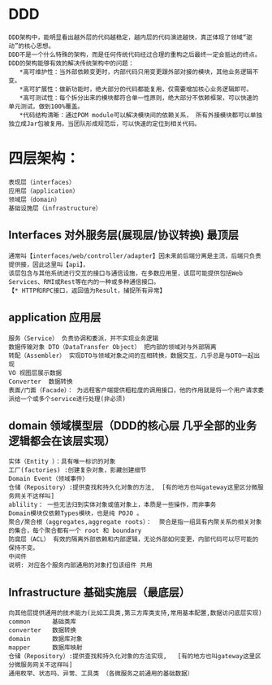 # DDD
    DDD架构中，能明显看出越外层的代码越稳定，越内层的代码演进越快，真正体现了领域“驱动”的核心思想。
    DDD不是一个什么特殊的架构，而是任何传统代码经过合理的重构之后最终一定会抵达的终点。DDD的架构能够有效的解决传统架构中的问题：
       *高可维护性：当外部依赖变更时，内部代码只用变更跟外部对接的模块，其他业务逻辑不变。
       *高可扩展性：做新功能时，绝大部分的代码都能复用，仅需要增加核心业务逻辑即可。
       *高可测试性：每个拆分出来的模块都符合单一性原则，绝大部分不依赖框架，可以快速的单元测试，做到100%覆盖。
       *代码结构清晰：通过POM module可以解决模块间的依赖关系， 所有外接模块都可以单独独立成Jar包被复用。当团队形成规范后，可以快速的定位到相关代码。

# 四层架构：
    表现层（interfaces）
    应用层（application）
    领域层（domain）
    基础设施层（infrastructure）

## Interfaces 对外服务层(展现层/协议转换) 最顶层
    通常叫【interfaces/web/controller/adapter】因未来前后端分离是主流，后端只负责提供接，因此这里叫【api】，
    该层包含与其他系统进行交互的接口与通信设施，在多数应用里，该层可能提供包括Web Services、RMI或Rest等在内的一种或多种通信接口。
    【* HTTP和RPC接口，返回值为Result，捕捉所有异常】

## application  应用层
    服务（Service） 负责协调和委派，并不实现业务逻辑
    数据传输对象 DTO（DataTransfer Object） 把内部的领域对与外部隔离
    转配（Assembler） 实现DTO与领域对象之间的互相转换，数据交互，几乎总是与DTO一起出现
    VO 视图层展示数据
    Converter  数据转换
    表面/门面（Facade）： 为远程客户端提供粗粒度的调用接口，他的作用就是将一个用户请求委派给一个或多个service进行处理(非必须)
## domain   领域模型层（DDD的核心层 几乎全部的业务逻辑都会在该层实现）
    实体（Entity ）：具有唯一标识的对象
    工厂(factories) :创建复杂对象，影藏创建细节
    Domain Event（领域事件）
    仓储（Repository）:提供查找和持久化对象的方法,  [有的地方也叫gateway这里区分微服务网关不这样叫]
    ablility： 一些无法归到实体对象或值对象上，本质是一些操作，而非事务
    Domain模块仅依赖Types模块，也是纯 POJO 。
    聚合/聚合根（aggregates,aggregate roots）：  聚合是指一组具有内聚关系的相关对象的集合，每个聚合都有一个 root 和 boundary
    防腐层（ACL） 有效的隔离外部依赖和内部逻辑，无论外部如何变更，内部代码可以尽可能的保持不变。
    中间件   
    说明: 对应各个服务内部通用的对象打包该组件 共用
## Infrastructure  基础实施层（最底层）
    向其他层提供通用的技术能力(比如工具类,第三方库类支持,常用基本配置,数据访问底层实现) 
    common      基础类库
    converter   数据转换
    domain      数据库对象
    mapper      数据库映射
    仓储（Repository）:提供查找和持久化对象的方法实现,   [有的地方也叫gateway这里区分微服务网关不这样叫]
    通用枚举、状态吗、异常、工具类 （各微服务之前通用的基础数据）

